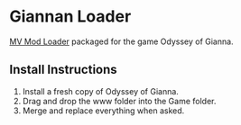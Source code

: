 # Giannan Loader
[MV Mod Loader](https://github.com/1d51/mv-mod-loader) packaged for the game Odyssey of Gianna.

## Install Instructions

1. Install a fresh copy of Odyssey of Gianna.
2. Drag and drop the www folder into the Game folder.
3. Merge and replace everything when asked.
